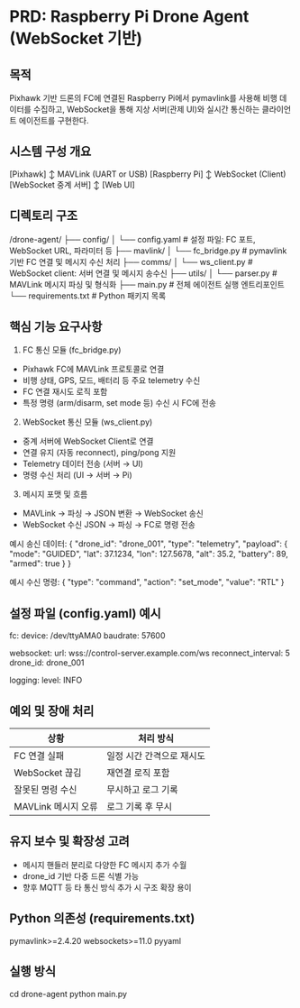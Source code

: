 # PRD: Raspberry Pi Drone Agent (WebSocket 기반)

## 목적
Pixhawk 기반 드론의 FC에 연결된 Raspberry Pi에서 pymavlink를 사용해 비행 데이터를 수집하고, WebSocket을 통해 지상 서버(관제 UI)와 실시간 통신하는 클라이언트 에이전트를 구현한다.

## 시스템 구성 개요
[Pixhawk]
  ↕ MAVLink (UART or USB)
[Raspberry Pi]
  ↕ WebSocket (Client)
[WebSocket 중계 서버]
  ↕
[Web UI]

## 디렉토리 구조
/drone-agent/
├── config/
│   └── config.yaml          # 설정 파일: FC 포트, WebSocket URL, 파라미터 등
├── mavlink/
│   └── fc_bridge.py         # pymavlink 기반 FC 연결 및 메시지 수신 처리
├── comms/
│   └── ws_client.py         # WebSocket client: 서버 연결 및 메시지 송수신
├── utils/
│   └── parser.py            # MAVLink 메시지 파싱 및 형식화
├── main.py                  # 전체 에이전트 실행 엔트리포인트
└── requirements.txt         # Python 패키지 목록

## 핵심 기능 요구사항

1. FC 통신 모듈 (fc_bridge.py)
- Pixhawk FC에 MAVLink 프로토콜로 연결
- 비행 상태, GPS, 모드, 배터리 등 주요 telemetry 수신
- FC 연결 재시도 로직 포함
- 특정 명령 (arm/disarm, set mode 등) 수신 시 FC에 전송

2. WebSocket 통신 모듈 (ws_client.py)
- 중계 서버에 WebSocket Client로 연결
- 연결 유지 (자동 reconnect), ping/pong 지원
- Telemetry 데이터 전송 (서버 → UI)
- 명령 수신 처리 (UI → 서버 → Pi)

3. 메시지 포맷 및 흐름
- MAVLink → 파싱 → JSON 변환 → WebSocket 송신
- WebSocket 수신 JSON → 파싱 → FC로 명령 전송

예시 송신 데이터:
{
  "drone_id": "drone_001",
  "type": "telemetry",
  "payload": {
    "mode": "GUIDED",
    "lat": 37.1234,
    "lon": 127.5678,
    "alt": 35.2,
    "battery": 89,
    "armed": true
  }
}

예시 수신 명령:
{
  "type": "command",
  "action": "set_mode",
  "value": "RTL"
}

## 설정 파일 (config.yaml) 예시
fc:
  device: /dev/ttyAMA0
  baudrate: 57600

websocket:
  url: wss://control-server.example.com/ws
  reconnect_interval: 5
  drone_id: drone_001

logging:
  level: INFO

## 예외 및 장애 처리
상황 | 처리 방식
------|-----------
FC 연결 실패 | 일정 시간 간격으로 재시도
WebSocket 끊김 | 재연결 로직 포함
잘못된 명령 수신 | 무시하고 로그 기록
MAVLink 메시지 오류 | 로그 기록 후 무시

## 유지 보수 및 확장성 고려
- 메시지 핸들러 분리로 다양한 FC 메시지 추가 수월
- drone_id 기반 다중 드론 식별 가능
- 향후 MQTT 등 타 통신 방식 추가 시 구조 확장 용이

## Python 의존성 (requirements.txt)
pymavlink>=2.4.20
websockets>=11.0
pyyaml

## 실행 방식
cd drone-agent
python main.py